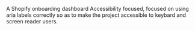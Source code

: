 A Shopify onboarding dashboard
Accessibility focused, focused on using aria labels correctly so as to make the project accessible to keybard and screen reader users.
